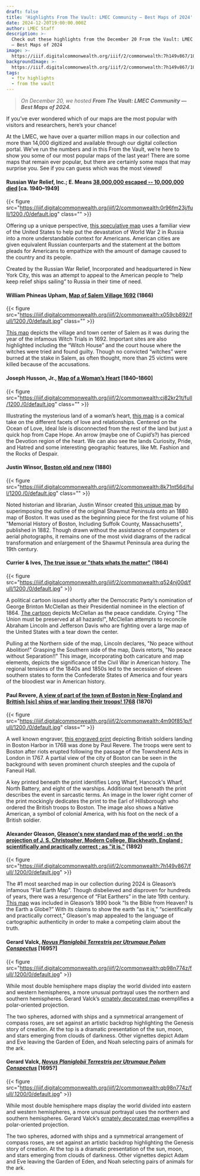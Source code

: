 ```yaml
---
draft: false
title: 'Highlights From The Vault: LMEC Community — Best Maps of 2024'
date: 2024-12-20T19:00:00.000Z
author: LMEC Staff
description: >-
  Check out these highlights from the December 20 From the Vault: LMEC Community
  — Best Maps of 2024
image: >-
  https://iiif.digitalcommonwealth.org/iiif/2/commonwealth:7h149v867/100,188,4631,2663/1200,/0/default.jpg
backgroundImage: >-
  https://iiif.digitalcommonwealth.org/iiif/2/commonwealth:7h149v867/100,188,4631,2663/1200,/0/default.jpg
tags:
  - ftv highlights
  - from the vault
---
```


> *On December 20, we hosted **From The Vault: LMEC Community — Best Maps of 2024.***

If you’ve ever wondered which of our maps are the most popular with visitors and researchers, here’s your chance!

At the LMEC, we have over a quarter million maps in our collection and more than 14,000 digitized and available through our digital collection portal. We’ve run the numbers and in this From the Vault, we’re here to show you some of our most popular maps of the last year! There are some maps that remain ever popular, but there are certainly some maps that may surprise you. See if you can guess which was the most viewed!

#### Russian War Relief, Inc.; E. Means [38,000,000 escaped -- 10,000,000 died](https://collections.leventhalmap.org/search/commonwealth:0r96fm228) \[ca. 1940–1949]

{{< figure src="https://iiif.digitalcommonwealth.org/iiif/2/commonwealth:0r96fm23j/full/1200,/0/default.jpg" class="" >}}

Offering up a unique perspective, [this speculative map](https://collections.leventhalmap.org/search/commonwealth:0r96fm228) uses a familiar view of the United States to help put the devastation of World War 2 in Russia into a more understandable context for Americans. American cities are given equivalent Russian counterparts and the statement at the bottom pleads for Americans to empathize with the amount of damage caused to the country and its people.

Created by the Russian War Relief, Incorporated and headquartered in New York City, this was an attempt to appeal to the American people to “help keep relief ships sailing” to Russia in their time of need.

#### William Phineas Upham, [Map of Salem Village 1692](https://collections.leventhalmap.org/search/commonwealth:x059cb88s) (1866)

{{< figure src="https://iiif.digitalcommonwealth.org/iiif/2/commonwealth:x059cb892/full/1200,/0/default.jpg" class="" >}}

[This map](https://collections.leventhalmap.org/search/commonwealth:x059cb88s) depicts the village and town center of Salem as it was during the year of the infamous Witch Trials in 1692. Important sites are also highlighted including the “Witch House” and the court house where the witches were tried and found guilty. Though no convicted “witches” were burned at the stake in Salem, as often thought, more than 25 victims were killed because of the accusations. 

#### Joseph Husson, Jr., [Map of a Woman’s Heart](https://collections.leventhalmap.org/search/commonwealth:cj82kr20j) \[1840–1860]

{{< figure src="https://iiif.digitalcommonwealth.org/iiif/2/commonwealth:cj82kr21t/full/1200,/0/default.jpg" class="" >}}

Illustrating the mysterious land of a woman’s heart, [this map](https://collections.leventhalmap.org/search/commonwealth:cj82kr20j) is a comical take on the different facets of love and relationships. Centered on the Ocean of Love, Ideal Isle is disconnected from the rest of the land but just a quick hop from Cape Hope. An arrow (maybe one of Cupid’s?) has pierced the Devotion region of the heart. We can also see the lands Curiosity, Pride, and Hatred and some interesting geographic features, like Mt. Fashion and the Rocks of Despair. 

#### Justin Winsor, [Boston old and new](https://collections.leventhalmap.org/search/commonwealth:x633f8662) (1880)

{{< figure src="https://iiif.digitalcommonwealth.org/iiif/2/commonwealth:8k71nt56d/full/1200,/0/default.jpg" class="" >}}

Noted historian and librarian, Justin Winsor created [this unique map](https://collections.leventhalmap.org/search/commonwealth:x633f8662) by superimposing the outline of the original Shawmut Peninsula onto an 1880 map of Boston. It was used as the beginning piece for the first volume of his "Memorial History of Boston, Including Suffolk County, Massachusetts", published in 1882. Though drawn without the assistance of computers or aerial photographs, it remains one of the most vivid diagrams of the radical transformation and enlargement of the Shawmut Peninsula area during the 19th century.

#### Currier & Ives, [The true issue or "thats whats the matter"](https://collections.leventhalmap.org/search/commonwealth:4m90fk27g) (1864)

{{< figure src="https://iiif.digitalcommonwealth.org/iiif/2/commonwealth:q524nj00d/full/1200,/0/default.jpg" >}}

A political cartoon issued shortly after the Democratic Party's nomination of George Brinton McClellan as their Presidential nominee in the election of 1864. [The cartoon](https://collections.leventhalmap.org/search/commonwealth:4m90fk27g) depicts McClellan as the peace candidate. Crying "The Union must be preserved at all hazards!", McClellan attempts to reconcile Abraham Lincoln and Jefferson Davis who are fighting over a large map of the United States with a tear down the center. 

Pulling at the Northern side of the map, Lincoln declares, "No peace without Abolition!" Grasping the Southern side of the map, Davis retorts, "No peace without Separation!!" This image, incorporating both caricature and map elements, depicts the significance of the Civil War in American history. The regional tensions of the 1840s and 1850s led to the secession of eleven southern states to form the Confederate States of America and four years of the bloodiest war in American history.

#### Paul Revere, [A view of part of the town of Boston in New-England and Brittish \[sic\] ships of war landing their troops! 1768](https://collections.leventhalmap.org/search/commonwealth:4m90f850d) (1870)

{{< figure src="https://iiif.digitalcommonwealth.org/iiif/2/commonwealth:4m90f851p/full/1200,/0/default.jpg" class="" >}}

A well known engraver, [this engraved print](https://collections.leventhalmap.org/search/commonwealth:4m90f850d) depicting British soldiers landing in Boston Harbor in 1768 was done by Paul Revere. The troops were sent to Boston after riots erupted following the passage of the Townshend Acts in London in 1767. A partial view of the city of Boston can be seen in the background with seven prominent church steeples and the cupola of Faneuil Hall.

A key printed beneath the print identifies Long Wharf, Hancock's Wharf, North Battery, and eight of the warships. Additional text beneath the print describes the event in sarcastic terms. An image in the lower right corner of the print mockingly dedicates the print to the Earl of Hillsborough who ordered the British troops to Boston. The image also shows a Native American, a symbol of colonial America, with his foot on the neck of a British soldier.

#### Alexander Gleason, [Gleason's new standard map of the world : on the projection of J. S. Christopher, Modern College, Blackheath, England ; scientifically and practically correct ; as "it is."](https://collections.leventhalmap.org/search/commonwealth:7h149v85z) (1892)

{{< figure src="https://iiif.digitalcommonwealth.org/iiif/2/commonwealth:7h149v867/full/,1200/0/default.jpg" >}}

The #1 most searched map in our collection during 2024 is Gleason’s infamous “Flat Earth Map”. Though disbelieved and disproven for hundreds of years, there was a resurgence of “Flat Earthers” in the late 19th century. [This map](https://collections.leventhalmap.org/search/commonwealth:7h149v85z) was included in Gleason’s 1890 book “Is the Bible from Heaven? Is the Earth a Globe?” With its claims to show the earth “as it is,” “scientifically and practically correct,” Gleason's map appealed to the language of cartographic authenticity in order to make a competing claim about the truth.

#### Gerard Valck, ***[Novus Planiglobii Terrestris per Utrumque Polum Conspectus](https://collections.leventhalmap.org/search/commonwealth:x633f9162)*** \[1695?]

{{< figure src="https://iiif.digitalcommonwealth.org/iiif/2/commonwealth:qb98n774z/full/,1200/0/default.jpg" >}}

While most double hemisphere maps display the world divided into eastern and western hemispheres, a more unusual portrayal uses the northern and southern hemispheres. Gerard Valck’s [ornately decorated map](https://collections.leventhalmap.org/search/commonwealth:x633f9162) exemplifies a polar-oriented projection.

The two spheres, adorned with ships and a symmetrical arrangement of compass roses, are set against an artistic backdrop highlighting the Genesis story of creation. At the top is a dramatic presentation of the sun, moon, and stars emerging from clouds of darkness. Other vignettes depict Adam and Eve leaving the Garden of Eden, and Noah selecting pairs of animals for the ark.

#### Gerard Valck, ***[Novus Planiglobii Terrestris per Utrumque Polum Conspectus](https://collections.leventhalmap.org/search/commonwealth:x633f9162)*** \[1695?]

{{< figure src="https://iiif.digitalcommonwealth.org/iiif/2/commonwealth:qb98n774z/full/,1200/0/default.jpg" >}}

While most double hemisphere maps display the world divided into eastern and western hemispheres, a more unusual portrayal uses the northern and southern hemispheres. Gerard Valck’s [ornately decorated map](https://collections.leventhalmap.org/search/commonwealth:x633f9162) exemplifies a polar-oriented projection.

The two spheres, adorned with ships and a symmetrical arrangement of compass roses, are set against an artistic backdrop highlighting the Genesis story of creation. At the top is a dramatic presentation of the sun, moon, and stars emerging from clouds of darkness. Other vignettes depict Adam and Eve leaving the Garden of Eden, and Noah selecting pairs of animals for the ark.
